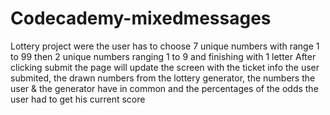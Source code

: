 # Codecademy-mixedmessages

Lottery project were the user has to choose 7 unique numbers with range 1 to 99 then 2 unique numbers ranging 1 to 9 and finishing with 1 letter
After clicking submit the page will update the screen with the ticket info the user submited, the drawn numbers from the lottery generator, the 
numbers the user & the generator have in common and the percentages of the odds the user had to get his current score 

